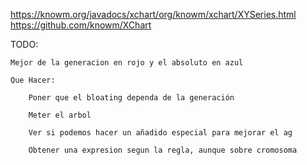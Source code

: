 https://knowm.org/javadocs/xchart/org/knowm/xchart/XYSeries.html
https://github.com/knowm/XChart


TODO:

	Mejor de la generacion en rojo y el absoluto en azul

	Que Hacer:

		Poner que el bloating dependa de la generación

		Meter el arbol

		Ver si podemos hacer un añadido especial para mejorar el ag

		Obtener una expresion segun la regla, aunque sobre cromosoma



